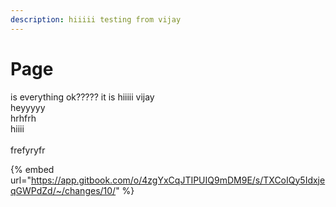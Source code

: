 ```yaml
---
description: hiiiii testing from vijay
---
```


# Page

is everything ok????? it is hiiiii vijay\
heyyyyy\
hrhfrh\
hiiii\
\
frefyryfr

{% embed url="https://app.gitbook.com/o/4zgYxCqJTIPUIQ9mDM9E/s/TXCoIQy5IdxjeqGWPdZd/~/changes/10/" %}
